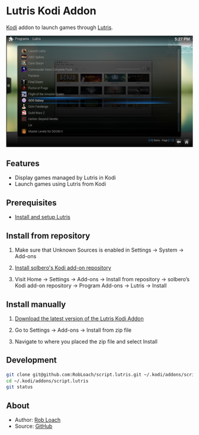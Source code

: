 # Lutris Kodi Addon

[Kodi](http://kodi.tv) addon to launch games through [Lutris](http://lutris.net).

![Lutris Kodi Addon Screenshot](resources/media/screenshot.jpg "Lutris Kodi Addon")

## Features

- Display games managed by Lutris in Kodi
- Launch games using Lutris from Kodi

## Prerequisites

- [Install and setup Lutris](https://lutris.net/downloads/)

## Install from repository

1. Make sure that Unknown Sources is enabled in Settings → System → Add-ons

1. [Install solbero's Kodi add-on repository](https://github.com/solbero/repository.solbero/blob/master/README.md)

1. Visit Home → Settings → Add-ons → Install from repository → solbero’s Kodi add-on repository → Program Add-ons → Lutris → Install

## Install manually

1. [Download the latest version of the Lutris Kodi Addon](https://github.com/RobLoach/lutris-kodi-addon/archive/master.zip)

1. Go to Settings → Add-ons → Install from zip file

1. Navigate to where you placed the zip file and select Install

## Development

```bash
git clone git@github.com:RobLoach/script.lutris.git ~/.kodi/addons/script.lutris
cd ~/.kodi/addons/script.lutris
git status
```

## About

- Author: [Rob Loach](http://robloach.net)
- Source: [GitHub](http://github.com/RobLoach/script.lutris/)